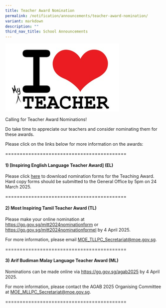 ```yaml
---
title: Teacher Award Nomination
permalink: /notification/announcements/teacher-award-nomination/
variant: markdown
description: ""
third_nav_title: School Announcements
---
```

![](/images/iloveteacher.png)

Calling for Teacher Award Nominations!

Do take time to appreciate our teachers and consider nominating them for these awards.

Please click on the links below for more information on the awards:

==========================================

#### **1) [Inspiring English Language Teacher Award]** (EL)

Please click [here](https://www.languagecouncils.sg/goodenglish/inspiring-teacher-of-english-award/nomination-information) to download nomination forms for the Teaching Award. 
Hard copy forms should be submitted to the General Office by 5pm on 24 March 2025. 

==========================================

#### **2)	Most Inspiring Tamil Teacher Award** (TL)

Please make your online nomination at https://go.gov.sg/mitt2024nominationform or https://go.gov.sg/mitt2024nominationformel by 4 April 2025.

For more information, please email MOE_TLLPC_Secretariat@moe.gov.sg.

==========================================

#### **3)	Arif Budiman Malay Language Teacher Award** (ML)

Nominations can be made online via https://go.gov.sg/agab2025 by 4 April 2025.

For more information, please contact the AGAB 2025 Organising Committee at MOE_MLLPC_Secretariat@moe.gov.sg.

==========================================